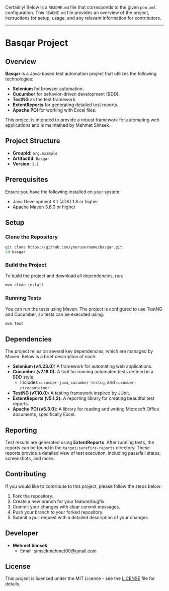 Certainly! Below is a `README.md` file that corresponds to the given `pom.xml` configuration. This `README.md` file provides an overview of the project, instructions for setup, usage, and any relevant information for contributors.

---

# Basqar Project

## Overview

**Basqar** is a Java-based test automation project that utilizes the following technologies:
- **Selenium** for browser automation.
- **Cucumber** for behavior-driven development (BDD).
- **TestNG** as the test framework.
- **ExtentReports** for generating detailed test reports.
- **Apache POI** for working with Excel files.

This project is intended to provide a robust framework for automating web applications and is maintained by Mehmet Simsek.

## Project Structure

- **GroupId:** `org.example`
- **ArtifactId:** `Basqar`
- **Version:** `1.1`

## Prerequisites

Ensure you have the following installed on your system:

- Java Development Kit (JDK) 1.8 or higher
- Apache Maven 3.6.0 or higher

## Setup

### Clone the Repository

```bash
git clone https://github.com/yourusername/basqar.git
cd basqar
```

### Build the Project

To build the project and download all dependencies, run:

```bash
mvn clean install
```

### Running Tests

You can run the tests using Maven. The project is configured to use TestNG and Cucumber, so tests can be executed using:

```bash
mvn test
```

## Dependencies

The project relies on several key dependencies, which are managed by Maven. Below is a brief description of each:

- **Selenium (v4.23.0):** A framework for automating web applications.
- **Cucumber (v7.18.0):** A tool for running automated tests defined in a BDD style.
  - Includes `cucumber-java`, `cucumber-testng`, and `cucumber-picocontainer`.
- **TestNG (v7.10.0):** A testing framework inspired by JUnit.
- **ExtentReports (v5.1.2):** A reporting library for creating beautiful test reports.
- **Apache POI (v5.3.0):** A library for reading and writing Microsoft Office documents, specifically Excel.

## Reporting

Test results are generated using **ExtentReports**. After running tests, the reports can be found in the `target/surefire-reports` directory. These reports provide a detailed view of test execution, including pass/fail status, screenshots, and more.

## Contributing

If you would like to contribute to this project, please follow the steps below:

1. Fork the repository.
2. Create a new branch for your feature/bugfix.
3. Commit your changes with clear commit messages.
4. Push your branch to your forked repository.
5. Submit a pull request with a detailed description of your changes.

## Developer

- **Mehmet Simsek**
  - Email: simsekmehmet00@gmail.com

## License

This project is licensed under the MIT License - see the [LICENSE](LICENSE) file for details.
